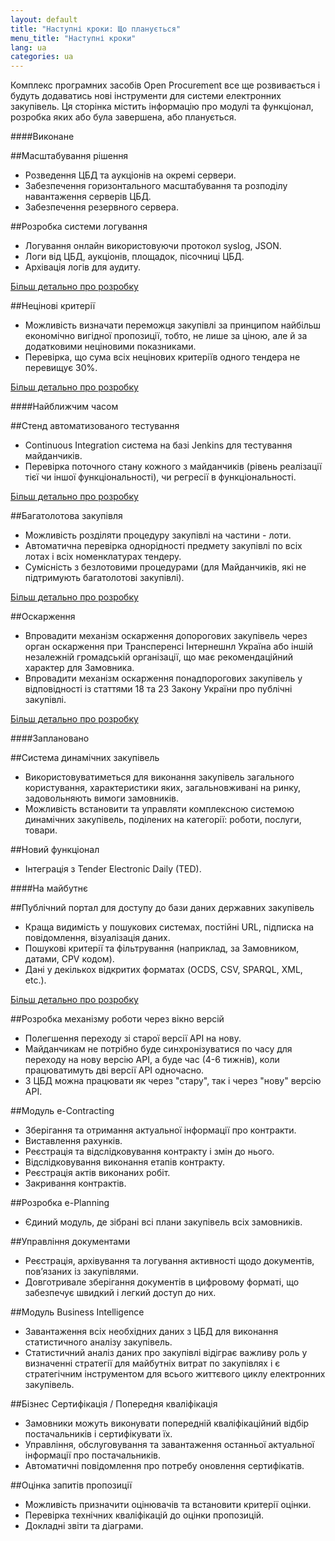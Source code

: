 ```yaml
---
layout: default
title: "Наступні кроки: Що планується"
menu_title: "Наступні кроки"
lang: ua
categories: ua
---
```


Комплекс програмних засобів Open Procurement все ще розвивається і будуть додаватись нові інструменти для системи електронних закупівель. Ця сторінка містить інформацію про модулі та функціонал, розробка яких або була завершена, або планується.

####Виконане

##Масштабування рішення
* Розведення ЦБД та аукціонів на окремі сервери.
* Забезпечення горизонтального масштабування та розподілу навантаження серверів ЦБД.
* Забезпечення резервного сервера.

##Розробка системи логування
* Логування онлайн використовуючи протокол syslog, JSON.
* Логи від ЦБД, аукціонів, площадок, пісочниці ЦБД.
* Архівація логів для аудиту.

[Більш детально про розробку](http://openprocurement.org/ua/log-server.html)

##Нецінові критерії
* Можливість визначати переможця закупівлі за принципом найбільш економічно вигідної пропозиції, тобто, не лише за ціною, але й за додатковими неціновими показниками.
* Перевірка, що сума всіх нецінових критеріїв одного тендера не перевищує 30%.

[Більш детально про розробку](http://openprocurement.org/ua/nonprice-criteria.html)

####Найближчим часом

##Стенд автоматизованого тестування
* Continuous Integration система на базі Jenkins для тестування майданчиків.
* Перевірка поточного стану кожного з майданчиків (рівень реалізації тієї чи іншої функціональності), чи регресії в функціональності.

[Більш детально про розробку](http://openprocurement.org/ua/test-stand.html)

##Багатолотова закупівля
* Можливість розділяти процедуру закупівлі на частини  - лоти.
* Автоматична перевірка однорідності предмету закупівлі по всіх лотах і всіх номенклатурах тендеру.
* Сумісність з безлотовими процедурами (для Майданчиків, які не підтримують багатолотові закупівлі).

[Більш детально про розробку](http://openprocurement.org/ua/multilots.html)

##Оскарження
* Впровадити механізм оскарження допорогових закупівель через орган оскарження при Трансперенсі Інтернешнл Україна або іншій незалежній громадській організації, що має рекомендаційний характер для Замовника.
* Впровадити механізм оскарження понадпорогових закупівель у відповідності із статтями 18 та 23 Закону України про публічні закупівлі.

[Більш детально про розробку](http://openprocurement.org/ua/complaints.html)

####Заплановано

##Система динамічних закупівель
* Використовуватиметься для виконання закупівель загального користування, характеристики яких, загальновживані на ринку, задовольняють вимоги замовників. 
* Можливість встановити та управляти комплексною системою динамічних закупівель, поділених на категорії: роботи, послуги, товари.

##Новий функціонал
* Інтеграція з Tender Electronic Daily (TED).

####На майбутнє

##Публічний портал для доступу до бази даних державних закупівель 
* Краща видимість у пошукових системах, постійні URL, підписка на повідомлення, візуалізація даних.
* Пошукові критерії та фільтрування (наприклад, за Замовником, датами, CPV кодом).
* Дані у декількох відкритих форматах (OCDS, CSV, SPARQL, XML, etc.).

[Більш детально про розробку](http://openprocurement.org/ua/public-procurement-portal)

##Розробка механізму роботи через вікно версій
* Полегшення переходу зі старої версії API на нову.
* Майданчикам не потрібно буде синхронізуватися по часу для переходу на нову версію API, а буде час (4-6 тижнів), коли працюватимуть дві версії API одночасно.
* З ЦБД можна працювати як через "стару", так і через "нову" версію API.

##Модуль e-Contracting 
* Зберігання та отримання актуальної інформації про контракти.
* Виставлення рахунків.
* Реєстрація та відслідковування контракту і змін до нього.
* Відслідковування виконання етапів контракту.
* Реєстрація актів виконаних робіт.
* Закривання контрактів.

##Розробка e-Planning
* Єдиний модуль, де зібрані всі плани закупівель всіх замовників.

##Управління документами
* Реєстрація, архівування та логування активності щодо документів, пов’язаних із закупівлями.
* Довготривале зберігання документів в цифровому форматі, що забезпечує швидкий і легкий доступ до них.

##Модуль Business Intelligence
* Завантаження всіх необхідних даних з ЦБД для виконання статистичного аналізу закупівель.
* Статистичний аналіз даних про закупівлі відіграє важливу роль у визначенні стратегії для майбутніх витрат по закупівлях і є стратегічним інструментом для всього життєвого циклу електронних закупівель.

##Бізнес Сертифікація / Попередня кваліфікація
* Замовники можуть виконувати попередній кваліфікаційний відбір постачальників і сертифікувати їх.
* Управління, обслуговування та завантаження останньої актуальної інформації про постачальників.
* Автоматичні повідомлення про потребу оновлення сертифікатів.

##Оцінка запитів пропозиції
* Можливість призначити оцінювачів та встановити критерії оцінки.
* Перевірка технічних кваліфікацій до оцінки пропозицій.
* Докладні звіти та діаграми.
